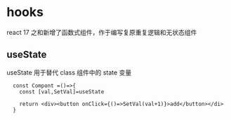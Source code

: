 # hooks

react 17 之和新增了函数式组件，作于编写复原重复逻辑和无状态组件

## useState

useState 用于替代 class 组件中的 state 变量

```react {2}
  const Compont =()=>{
    const [val,SetVal]=useState

    return <div><button onClick={()=>SetVal(val+1)}>add</button></di>
  }
```
